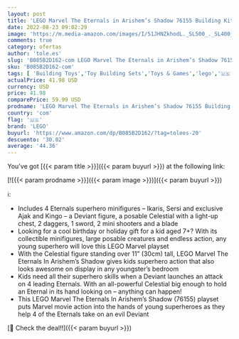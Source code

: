 ```yaml
---
layout: post
title: 'LEGO Marvel The Eternals in Arishem’s Shadow 76155 Building Kit'
date: 2022-08-23 09:02:29
image: 'https://m.media-amazon.com/images/I/51JHNZkhodL._SL500_._SL400_.jpg'
comments: true
category: ofertas
author: 'tole.es'
slug: 'B085B2D162-com LEGO Marvel The Eternals in Arishem’s Shadow 76155...'
sku: 'B085B2D162-com'
tags: [ 'Building Toys','Toy Building Sets','Toys & Games','lego','🇺🇸', ]
actualPrice: 41.98 USD
currency: USD
price: 41.98
comparePrice: 59.99 USD
prodname: 'LEGO Marvel The Eternals in Arishem’s Shadow 76155 Building Kit'
country: 'com'
flag: '🇺🇸'
brand: 'LEGO'
buyurl: 'https://www.amazon.com/dp/B085B2D162/?tag=tolees-20'
descuento: '30.02'
average: '44.36'
---
```


You've got [{{< param title >}}]({{< param buyurl >}}) at the following link:

[![{{< param prodname >}}]({{< param image >}})]({{< param buyurl >}})

ℹ️:

- Includes 4 Eternals superhero minifigures – Ikaris, Sersi and exclusive Ajak and Kingo – a Deviant figure, a posable Celestial with a light-up chest, 2 daggers, 1 sword, 2 mini shooters and a blade
- Looking for a cool birthday or holiday gift for a kid aged 7+? With its collectible minifigures, large posable creatures and endless action, any young superhero will love this LEGO Marvel playset
- With the Celestial figure standing over 11” (30cm) tall, LEGO Marvel The Eternals In Arishem’s Shadow gives kids superhero action that also looks awesome on display in any youngster’s bedroom
- Kids need all their superhero skills when a Deviant launches an attack on 4 leading Eternals. With an all-powerful Celestial big enough to hold an Eternal in its hand looking on – anything can happen!
- This LEGO Marvel The Eternals In Arishem’s Shadow (76155) playset puts Marvel movie action into the hands of young superheroes as they help 4 of the Eternals take on an evil Deviant

[🛒 Check the deal!!]({{< param buyurl >}})
